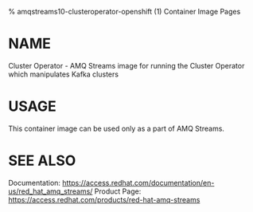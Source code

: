 % amqstreams10-clusteroperator-openshift (1) Container Image Pages

# NAME

Cluster Operator - AMQ Streams image for running the Cluster Operator which manipulates Kafka clusters

# USAGE

This container image can be used only as a part of AMQ Streams.

# SEE ALSO

Documentation: https://access.redhat.com/documentation/en-us/red_hat_amq_streams/
Product Page: https://access.redhat.com/products/red-hat-amq-streams